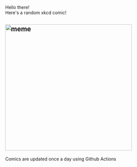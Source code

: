 Hello there! <br>Here's a random xkcd comic!<br>
## <img src="https://imgs.xkcd.com/comics/aspect_ratio.png" alt="meme" width="400"/><br>
Comics are updated once a day using Github Actions
